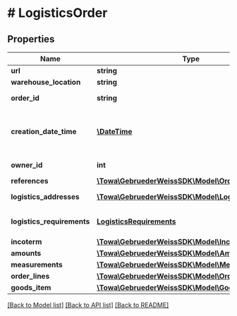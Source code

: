 # # LogisticsOrder

## Properties

Name | Type | Description | Notes
------------ | ------------- | ------------- | -------------
**url** | **string** | URL for status response | [optional]
**warehouse_location** | **string** | location of the Warehouse | [optional]
**order_id** | **string** | the GW orderId is always a 10 digit number | [optional]
**creation_date_time** | [**\DateTime**](\DateTime.md) | date / time in format yyyy-mm-ddThh:mm:ss.mmm±hh:mm following the RFC 3339 standard, see https://tools.ietf.org/html/rfc3339 | [optional]
**owner_id** | **int** | customer account numnber of GW | [optional]
**references** | [**\Towa\GebruederWeissSDK\Model\OrderReference[]**](OrderReference.md) | array of references for this order | [optional]
**logistics_addresses** | [**\Towa\GebruederWeissSDK\Model\LogisticsAddress[]**](LogisticsAddress.md) | involved addresses for this transport | [optional]
**logistics_requirements** | [**LogisticsRequirements**](LogisticsRequirements.md) | object containing all requirments for the logistic planning and execution | [optional]
**incoterm** | [**\Towa\GebruederWeissSDK\Model\Incoterm**](Incoterm.md) |  | [optional]
**amounts** | [**\Towa\GebruederWeissSDK\Model\Amount[]**](Amount.md) |  | [optional]
**measurements** | [**\Towa\GebruederWeissSDK\Model\Measurement[]**](Measurement.md) |  | [optional]
**order_lines** | [**\Towa\GebruederWeissSDK\Model\OrderLine[]**](OrderLine.md) | identified items to be transported | [optional]
**goods_item** | [**\Towa\GebruederWeissSDK\Model\GoodsItem**](GoodsItem.md) |  | [optional]

[[Back to Model list]](../../README.md#models) [[Back to API list]](../../README.md#endpoints) [[Back to README]](../../README.md)
